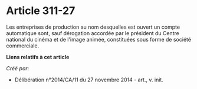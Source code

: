 # Article 311-27

Les entreprises de production au nom desquelles est ouvert un compte automatique sont, sauf dérogation accordée par le
président du Centre national du cinéma et de l'image animée, constituées sous forme de société commerciale.

**Liens relatifs à cet article**

_Créé par_:

  - Délibération n°2014/CA/11 du 27 novembre 2014 - art., v. init.

